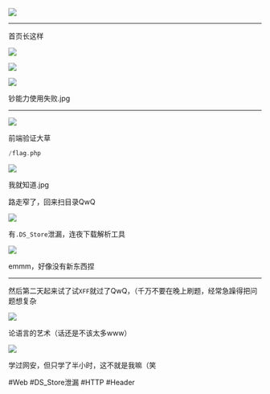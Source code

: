 ![](<./img/Pasted image 20221204144037.png>)

---
首页长这样

![](<./img/Pasted image 20221204145218.png>)

![](<./img/Pasted image 20221204145315.png>)

![](<./img/Pasted image 20221204144523.png>)

钞能力使用失败.jpg

---

![](<./img/Pasted image 20221204194153.png>)

前端验证大草
```php
/flag.php
```

![](<./img/Pasted image 20221204194317.png>)

我就知道.jpg

路走窄了，回来扫目录QwQ

![](<./img/Pasted image 20221204200209.png>)

有`.DS_Store`泄漏，连夜下载解析工具

![](<./img/Pasted image 20221204201739.png>)

emmm，好像没有新东西捏

---
然后第二天起来试了试`XFF`就过了QwQ，（千万不要在晚上刷题，经常急躁得把问题想复杂

![](<./img/Pasted image 20221204202707.png>)

论语言的艺术（话还是不该太多www）

![](<./img/Pasted image 20221204203142.png>)

学过网安，但只学了半小时，这不就是我嘛（笑

#Web #DS_Store泄漏 #HTTP #Header